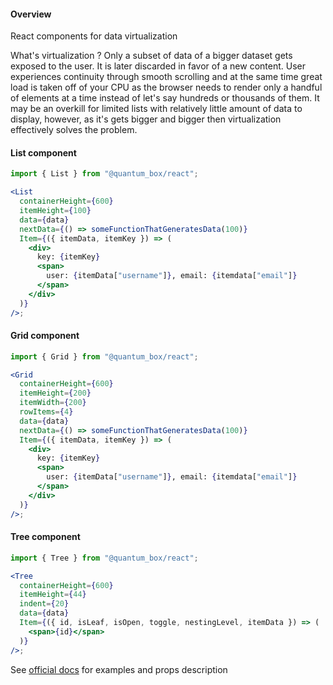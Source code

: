  <h4>Overview</h4>
      <p>React components for data virtualization</p>
      <p>
        What's virtualization ? Only a subset of data of a bigger dataset gets
        exposed to the user. It is later discarded in favor of a new content.
        User experiences continuity through smooth scrolling and at the same
        time great load is taken off of your CPU as the browser needs to render
        only a handful of elements at a time instead of let's say hundreds or
        thousands of them. It may be an overkill for limited lists with
        relatively little amount of data to display, however, as it's gets
        bigger and bigger then virtualization effectively solves the problem.
      </p>

  <h4>List component</h4>

```jsx
import { List } from "@quantum_box/react";

<List
  containerHeight={600}
  itemHeight={100}
  data={data}
  nextData={() => someFunctionThatGeneratesData(100)}
  Item={({ itemData, itemKey }) => (
    <div>
      key: {itemKey}
      <span>
        user: {itemData["username"]}, email: {itemdata["email"]}
      </span>
    </div>
  )}
/>;
```

  <h4>Grid component</h4>

```jsx
import { Grid } from "@quantum_box/react";

<Grid
  containerHeight={600}
  itemHeight={200}
  itemWidth={200}
  rowItems={4}
  data={data}
  nextData={() => someFunctionThatGeneratesData(100)}
  Item={({ itemData, itemKey }) => (
    <div>
      key: {itemKey}
      <span>
        user: {itemData["username"]}, email: {itemdata["email"]}
      </span>
    </div>
  )}
/>;
```

  <h4>Tree component</h4>

```jsx
import { Tree } from "@quantum_box/react";

<Tree
  containerHeight={600}
  itemHeight={44}
  indent={20}
  data={data}
  Item={({ id, isLeaf, isOpen, toggle, nestingLevel, itemData }) => (
    <span>{id}</span>
  )}
/>;
```

<p>
  See <a href="https://quantum_box_react.surge.sh/">official docs</a> for
  examples and props description
</p>
